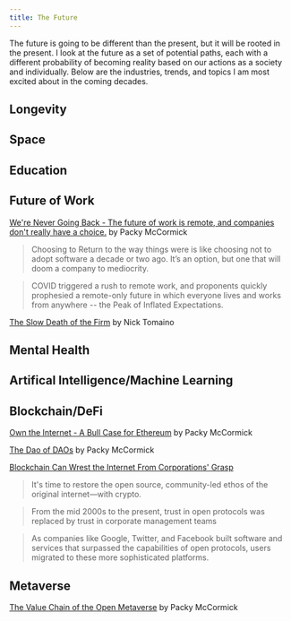 ```yaml
---
title: The Future
---
```


The future is going to be different than the present, but it will be rooted in the present. I look at the future as a set of potential paths, each with a different probability of becoming reality based on our actions as a society and individually. Below are the industries, trends, and topics I am most excited about in the coming decades.

## Longevity 




## Space




## Education





## Future of Work

[We're Never Going Back - The future of work is remote, and companies don't really have a choice.](https://www.notboring.co/p/were-never-going-back) by Packy McCormick

> Choosing to Return to the way things were is like choosing not to adopt software a decade or two ago. It’s an option, but one that will doom a company to mediocrity. 

> COVID triggered a rush to remote work, and proponents quickly prophesied a remote-only future in which everyone lives and works from anywhere -- the Peak of Inflated Expectations. 

[The Slow Death of the Firm](https://thecontrol.co/the-slow-death-of-the-firm-1bd6cc81286b) by Nick Tomaino


## Mental Health





## Artifical Intelligence/Machine Learning




## Blockchain/DeFi

[Own the Internet - A Bull Case for Ethereum](https://www.notboring.co/p/own-the-internet) by Packy McCormick

[The Dao of DAOs](https://www.notboring.co/p/the-dao-of-daos) by Packy McCormick

[Blockchain Can Wrest the Internet From Corporations' Grasp](https://www.wired.com/story/how-blockchain-can-wrest-the-internet-from-corporations/)

> It's time to restore the open source, community-led ethos of the original internet—with crypto.

> From the mid 2000s to the present, trust in open protocols was replaced by trust in corporate management teams

> As companies like Google, Twitter, and Facebook built software and services that surpassed the capabilities of open protocols, users migrated to these more sophisticated platforms.



## Metaverse

[The Value Chain of the Open Metaverse](https://www.notboring.co/p/the-value-chain-of-the-open-metaverse) by Packy McCormick










